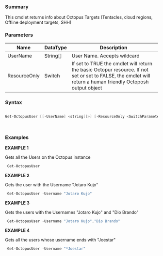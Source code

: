 ﻿
### Summary

This cmdlet returns info about Octopus Targets (Tentacles, cloud regions, Offline deployment targets, SHH)
### Parameters
| Name | DataType          | Description |
| ------------- | ----------- | ----------- |
| UserName | String[] |  User Name. Accepts wildcard     |
| ResourceOnly | Switch |  If set to TRUE the cmdlet will return the basic Octopur resource. If not set or set to FALSE, the  cmdlet will return a human friendly Octoposh output object     |

### Syntax
``` powershell

Get-OctopusUser [[-UserName] <string[]>] [-ResourceOnly <SwitchParameter>] [<CommonParameters>]




``` 

### Examples 

**EXAMPLE 1**

Gets all the Users on the Octopus instance

``` powershell 
 Get-OctopusUser
``` 

**EXAMPLE 2**

Gets the user with the Username "Jotaro Kujo"

``` powershell 
 Get-OctopusUser -Username "Jotaro Kujo"
``` 

**EXAMPLE 3**

Gets the users with the Usernames "Jotaro Kujo" and "Dio Brando"

``` powershell 
 Get-OctopusUser -Username "Jotaro Kujo","Dio Brando"
``` 

**EXAMPLE 4**

Gets all the users whose username ends with "Joestar"

``` powershell 
 Get-OctopusUser -Username "*Joestar"
``` 

